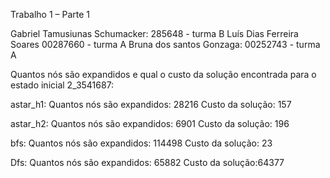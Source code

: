 Trabalho 1 – Parte 1

Gabriel Tamusiunas Schumacker: 285648 - turma B
Luís Dias Ferreira Soares 00287660 - turma A
Bruna dos santos Gonzaga: 00252743 - turma A


Quantos nós são expandidos e qual o custo da solução encontrada para o estado inicial 2_3541687:

astar_h1: 
Quantos nós são expandidos: 28216 
Custo da solução: 157

astar_h2: 
Quantos nós são expandidos: 6901 
Custo da solução: 196

bfs: 
Quantos nós são expandidos: 114498 
Custo da solução: 23

Dfs:
Quantos nós são expandidos: 65882 
Custo da solução:64377


